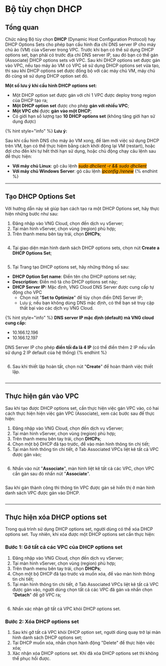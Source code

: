 # Bộ tùy chọn DHCP

## Tổng quan

Chức năng Bộ tùy chọn **DHCP** (Dynamic Host Configuration Protocol) hay DHCP Options Sets cho phép bạn cấu hình địa chỉ DNS server IP cho máy chủ ảo (VM) của vServer trong VPC. Trước khi bạn có thể sử dụng DHCP options set, bạn phải có trước địa chỉ DNS server IP, sau đó bạn có thể gán (Associate) DHCP options sets với VPC. Sau khi DHCP options set được gán vào VPC, nếu tạo máy ảo VM có VPC sẽ sử dụng DHCP options set vừa tạo, thì sau khi DHCP options set được đồng bộ với các máy chủ VM, máy chủ đó cũng sẽ sử dụng DHCP option set đó.

**Một số lưu ý khi cấu hình DHCP options set:**

* Một DHCP option set được gán với chỉ 1 VPC được deploy trong region của DHCP tạo ra;
* **Một DHCP option set** được cho phép **gán với nhiều VPC**;
* **Một VPC chỉ** được **gán vào một DHCP**;
* Có giới hạn số lượng tạo **10 DHCP options set** (không tăng giới hạn sử dụng được)

{% hint style="info" %}
**Lưu ý:**

Sau khi cấu hình DNS cho máy ảo VM xong, để làm mới việc sử dụng DHCP trên VM, bạn có thể thực hiệm bằng cách khởi động lại VM (restart), hoặc đợi cho đến khi tự hết thời hạn sử dụng, hoặc chủ động chạy câu lệnh sau để thực hiện:

* **Với máy chủ Linux**: gõ câu lệnh _<mark style="background-color:orange;">sudo dhclient -r && sudo dhclient</mark>_
* **Với máy chủ Windows Server**: gõ câu lệnh _<mark style="background-color:orange;">ipconfig /renew</mark>_
{% endhint %}

***

## Tạo DHCP Options Set

Với hướng dẫn này sẽ giúp bạn cách tạo ra một DHCP Options set, hãy thực hiện những bước như sau:

1. Đăng nhập vào VNG Cloud, chọn đến dịch vụ vServer;
2. Tại màn hình vServer, chọn vùng (region) phù hợp;
3. Trên thanh menu bên tay trái, chọn **DHCPs**;

<figure><img src="../../../../.gitbook/assets/image (2) (1).png" alt=""><figcaption></figcaption></figure>

4. Tại giao diện màn hình danh sách DHCP options sets, chọn nút **Create a DHCP Options Set**;

<figure><img src="../../../../.gitbook/assets/image (4) (2).png" alt=""><figcaption></figcaption></figure>

5. Tại Trang tạo DHCP options set, hãy những thông số sau:

* **DHCP Option Set name**: Điền tên cho DHCP options set này;
* **Description:** Điền mô tả cho DHCP options set này;
* **DHCP Server IP:** Mặc định, VNG Cloud DNS Server được cung cấp tự động cho VPC
  * Chọn nút "**Set to Optimize**" để tùy chọn điền DNS Server IP;
  * Lưu ý, nếu bạn không dùng DNS mặc định, có thể bạn sẽ truy cập thất bại vào các dịch vụ VNG Cloud.

{% hint style="info" %}
**DNS server IP mặc định (default) mà VNG cloud cung cấp:**

* 10.166.12.196
* 10.166.12.197

DNS Server IP cho phép **điền tối đa là 4 IP** (có thể điền thêm 2 IP nếu vẫn sử dụng 2 IP default của hệ thống)
{% endhint %}

<figure><img src="../../../../.gitbook/assets/image (5) (2).png" alt=""><figcaption></figcaption></figure>

6. Sau khi thiết lập hoàn tất, chọn nút "**Create**" để hoàn thành việc thiết lập.

<figure><img src="../../../../.gitbook/assets/image (6) (2).png" alt=""><figcaption></figcaption></figure>

***

## Thực hiện gán vào VPC

Sau khi tạo được DHCP options set, cần thực hiện việc gán VPC vào, có hai cách thực hiện hiện việc gán VPC (Associate), xem các bước sau để thực hiện:

1. Đăng nhập vào VNG Cloud, chọn đến dịch vụ vServer;
2. Tại màn hình vServer, chọn vùng (region) phù hợp;
3. Trên thanh menu bên tay trái, chọn **DHCPs**;
4. Chọn một bộ DHCP đã tạo trước, để vào màn hình thông tin chi tiết;
5. Tại màn hình thông tin chi tiết, ở Tab Associated VPCs liệt kê tất cả VPC được gán vào;

<figure><img src="../../../../.gitbook/assets/image (7) (2).png" alt=""><figcaption></figcaption></figure>

6. Nhấn vào nút "**Associate**", màn hình liệt kê tất cả các VPC, chọn VPC cần gán sau đó nhấn nút "**Associate**".&#x20;

<figure><img src="../../../../.gitbook/assets/image (9) (2).png" alt=""><figcaption></figcaption></figure>

Sau khi gán thành công thì thông tin VPC được gán sẽ hiển thị ở màn hình danh sách VPC được gán vào DHCP.

<figure><img src="../../../../.gitbook/assets/image (10) (2).png" alt=""><figcaption></figcaption></figure>

***

## Thực hiện xóa DHCP options set

Trong quá trình sử dụng DHCP options set, người dùng có thể xóa DHCP options set. Tuy nhiên, khi xóa được một DHCP options set cần thực hiện:

### Bước 1: Gỡ tất cả các VPC của DHCP options set

1. Đăng nhập vào VNG Cloud, chọn đến dịch vụ vServer;
2. Tại màn hình vServer, chọn vùng (region) phù hợp;
3. Trên thanh menu bên tay trái, chọn **DHCPs**;
4. Chọn một bộ DHCP đã tạo trước và muốn xóa, để vào màn hình thông tin chi tiết;
5. Tại màn hình thông tin chi tiết, ở Tab Associated VPCs liệt kê tất cả VPC được gán vào, người dùng chọn tất cả các VPC đã gán và nhấn chọn "**Detach**"  để gỡ VPC ra;

<figure><img src="../../../../.gitbook/assets/image (1) (1) (1) (1).png" alt=""><figcaption></figcaption></figure>

6. Nhấn xác nhận gỡ tất cả VPC khỏi DHCP options set.

### Bước 2: Xóa DHCP options set

1. Sau khi gỡ tất cả VPC khỏi DHCP option set, người dùng quay trở lại màn hình danh sách DHCP options set;
2. Tại DHCP muốn xóa, nhấn chọn hành động "Delete" để thực hiện việc xóa;
3. Xác nhận xóa DHCP options set. Khi đã xóa DHCP options set thì không thể phục hồi được.

<figure><img src="../../../../.gitbook/assets/image (12) (2).png" alt=""><figcaption></figcaption></figure>
